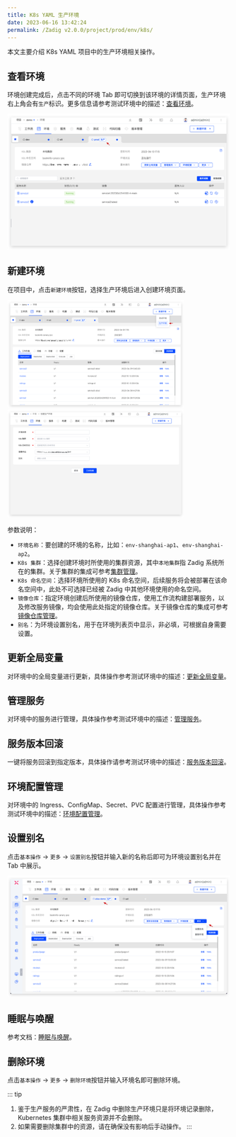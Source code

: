 ```yaml
---
title: K8s YAML 生产环境
date: 2023-06-16 13:42:24
permalink: /Zadig v2.0.0/project/prod/env/k8s/
---
```


本文主要介绍 K8s YAML 项目中的生产环境相关操作。

## 查看环境

环境创建完成后，点击不同的环境 Tab 即可切换到该环境的详情页面，生产环境右上角会有`生产`标识。更多信息请参考测试环境中的描述：[查看环境](/Zadig%20v2.0.0/project/env/k8s/#查看环境)。

![环境详情](../../../_images/show_k8s_yaml_prod_env.png)

## 新建环境

在项目中，点击`新建环境`按钮，选择生产环境后进入创建环境页面。

<img src="../../../_images/create_prod_env_for_k8s.png" width="400">
<img src="../../../_images/create_prod_env_for_k8s_1.png" width="400">

参数说明：
- `环境名称`：要创建的环境的名称，比如：`env-shanghai-ap1`、`env-shanghai-ap2`。
- `K8s 集群`：选择创建环境时所使用的集群资源，其中`本地集群`指 Zadig 系统所在的集群。关于集群的集成可参考[集群管理](/Zadig%20v2.0.0/pages/cluster_manage/)。
- `K8s 命名空间`：选择环境所使用的 K8s 命名空间，后续服务将会被部署在该命名空间中，此处不可选择已经被 Zadig 中其他环境使用的命名空间。
- `镜像仓库`：指定环境创建后所使用的镜像仓库，使用工作流构建部署服务，以及修改服务镜像，均会使用此处指定的镜像仓库。关于镜像仓库的集成可参考[镜像仓库管理](/Zadig%20v2.0.0/settings/image-registry/#添加镜像仓库)。
- `别名`：为环境设置别名，用于在环境列表页中显示，非必填，可根据自身需要设置。

## 更新全局变量

对环境中的全局变量进行更新，具体操作参考测试环境中的描述：[更新全局变量](/Zadig%20v2.0.0/project/env/k8s/#更新全局变量)。

## 管理服务

对环境中的服务进行管理，具体操作参考测试环境中的描述：[管理服务](/Zadig%20v2.0.0/project/env/k8s/#管理服务)。

## 服务版本回滚

一键将服务回滚到指定版本，具体操作请参考测试环境中的描述：[服务版本回滚](/Zadig%20v2.0.0/project/env/k8s/#服务回滚)。

## 环境配置管理

对环境中的 Ingress、ConfigMap、Secret、PVC 配置进行管理，具体操作参考测试环境中的描述：[环境配置管理](/Zadig%20v2.0.0/project/env/k8s/#环境配置管理)。

## 设置别名

点击`基本操作` -> `更多` -> `设置别名`按钮并输入新的名称后即可为环境设置别名并在 Tab 中展示。

![设置别名](../../../_images/prod_env_alias_demo.png)

## 睡眠与唤醒

参考文档：[睡眠与唤醒](/Zadig%20v2.0.0/project/env/k8s/#睡眠与唤醒)。

## 删除环境

点击`基本操作` -> `更多` -> `删除环境`按钮并输入环境名即可删除环境。

::: tip
1. 鉴于生产服务的严肃性，在 Zadig 中删除生产环境只是将环境记录删除，Kubernetes 集群中相关服务资源并不会删除。
2. 如果需要删除集群中的资源，请在确保没有影响后手动操作。
:::
